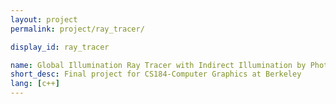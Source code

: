 ```yaml
---
layout: project
permalink: project/ray_tracer/

display_id: ray_tracer

name: Global Illumination Ray Tracer with Indirect Illumination by Photon Mapping
short_desc: Final project for CS184-Computer Graphics at Berkeley
lang: [c++]
---
```

